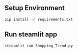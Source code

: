 ## Setup Environment 
```
pip install -r requirements.txt
```

## Run steamlit app
```
streamlit run Shopping_Trend.py
```
